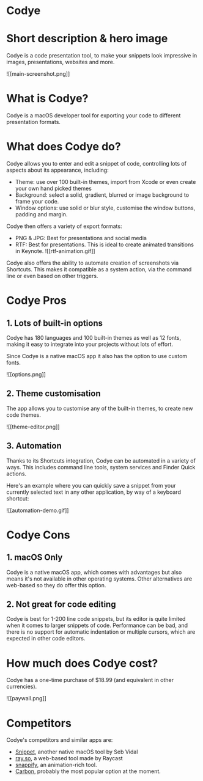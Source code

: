 # Codye

# Short description & hero image

Codye is a code presentation tool, to make your snippets look impressive in images, presentations, websites and more.

![[main-screenshot.png]]

# What is Codye?
Codye is a macOS developer tool for exporting your code to different presentation formats.

# What does Codye do?
Codye allows you to enter and edit a snippet of code, controlling lots of aspects about its appearance, including:
- Theme: use over 100 built-in themes, import from Xcode or even create your own hand picked themes
- Background: select a solid, gradient, blurred or image background to frame your code.
- Window options: use solid or blur style, customise the window buttons, padding and margin.

Codye then offers a variety of export formats: 
- PNG & JPG: Best for presentations and social media
- RTF: Best for presentations. This is ideal to create animated transitions in Keynote.
 ![[rtf-animation.gif]]

Codye also offers the ability to automate creation of screenshots via Shortcuts. This makes it compatible as a system action, via the command line or even based on other triggers.


# Codye Pros

## 1. Lots of built-in options
Codye has 180 languages and 100 built-in themes as well as 12 fonts, making it easy to integrate into your projects without lots of effort.

Since Codye is a native macOS app it also has the option to use custom fonts.

![[options.png]]

## 2. Theme customisation
The app allows you to customise any of the built-in themes, to create new code themes.

![[theme-editor.png]]

## 3. Automation

Thanks to its Shortcuts integration, Codye can be automated in a variety of ways. This includes command line tools, system services and Finder Quick actions. 

Here's an example where you can quickly save a snippet from your currently selected text in any other application, by way of a keyboard shortcut:

![[automation-demo.gif]]



# Codye Cons
## 1. macOS Only
Codye is a native macOS app, which comes with advantages but also means it's not available in other operating systems. Other alternatives are web-based so they do offer this option.

## 2. Not great for code editing
Codye is best for 1-200 line code snippets, but its editor is quite limited when it comes to larger snippets of code. Performance can be bad, and there is no support for automatic indentation or multiple cursors, which are expected in other code editors.


# How much does Codye cost?
Codye has a one-time purchase of $18.99 (and equivalent in other currencies). 

![[paywall.png]]
# Competitors
Codye's competitors and similar apps are:
- [Snippet](https://apps.apple.com/us/app/snippet-code-sharing/id1613020051), another native macOS tool by Seb Vidal
- [ray.so](https://ray.so/), a web-based tool made by Raycast
- [snappify](https://snappify.com/), an animation-rich tool.
- [Carbon](https://carbon.now.sh/?bg=rgba(171,+184,+195,+1)&t=seti&wt=none&l=auto&width=680&ds=true&dsyoff=20px&dsblur=68px&wc=true&wa=true&pv=56px&ph=56px&ln=false&fl=1&fm=Hack&fs=14px&lh=133%25&es=2x&wm=false), probably the most popular option at the moment.